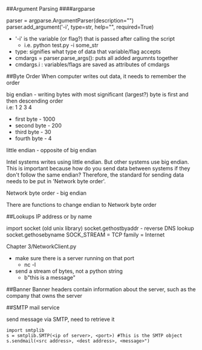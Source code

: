 ##Argument Parsing
####argparse

parser = argparse.ArgumentParser(description="")  
parser.add_argument('-i', type=str, help="", required=True)  

* '-i' is the variable (or flag?) that is passed after calling the script
	* i.e. python test.py -i some_str 
* type: signifies what type of data that variable/flag accepts
* cmdargs = parser.parse_args(): puts all added argumnts together
* cmdargs.i : variables/flags are saved as attributes of cmdargs


##Byte Order
When computer writes out data, it needs to remember the order

big endian - writing bytes with most significant (largest?) byte is first and then descending order  
i.e: 1 2 3 4

* first byte  - 1000  
* second byte - 200   
* third byte  - 30  
* fourth byte - 4  

little endian - opposite of big endian

Intel systems writes using little endian. But other systems use big endian. This is important because how do you send data between systems if they don't follow the same endian? Therefore, the standard for sending data needs to be put in 'Network byte order'.

Network byte order - big endian

There are functions to change endian to Network byte order

##Lookups
IP address or by name

import socket (old unix library)
socket.gethostbyaddr  -  reverse DNS lookup
socket.gethosebyname
SOCK_STREAM = TCP
family = Internet

Chapter 3/NetworkClient.py

- make sure there is a server running on that port
	- nc -l <port>
- send a stream of bytes, not a python string
	- b"this is a message"


##Banner
Banner headers contain information about the server, such as the company that owns the server


##SMTP
mail service

send message via SMTP, need to retrieve it

	import smtplib
	s = smtplib.SMTP(<ip of server>, <port>) #This is the SMTP object
	s.sendmail(<src address>, <dest address>, <message>")
	 
	 
	  